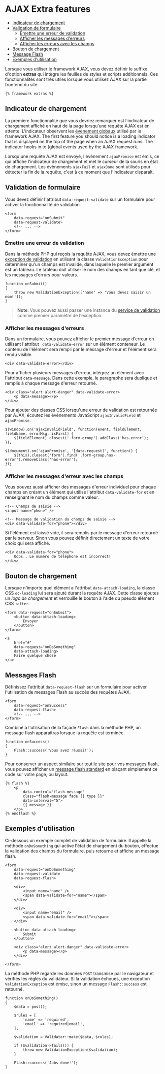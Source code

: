 # AJAX Extra features

- [Indicateur de chargement](#loader-stripe)
- [Validation de formulaire](#ajax-validation)
    - [Émettre une erreur de validation](#throw-validation-exception)
    - [Afficher les messages d'erreurs](#error-messages)
    - [Afficher les erreurs avec les champs](#field-errors)
- [Bouton de chargement](#loader-button)
- [Message Flash](#ajax-flash)
- [Exemples d'utilisation](#usage-example)

Lorsque vous utiliser le framework AJAX, vous devez définir le suffixe d'option **extras** qui intègre les feuilles de styles et scripts additionnels. Ces fonctionnalités sont très utiles lorsque vous utilisez AJAX sur la partie frontend du site.

    {% framework extras %}

<a name="loader-stripe"></a>
## Indicateur de chargement

La première fonctionnalité que vous devriez remarquer est l'indicateur de chargement affiché en haut de la page lorsqu'une requête AJAX est en attente. L'indicateur observent les [évènement globaux](../ajax/javascript-api#global-events) utilisé par le framework AJAX.
The first feature you should notice is a loading indicator that is displayed on the top of the page when an AJAX request runs. The indicator hooks in to [global events used by the AJAX framework.

Lorsqu'une requête AJAX est envoyé, l'évènement `ajaxPromise` est émis, ce qui affiche l'indicateur de chargement et met le curseur de la souris en état de chargement. Les évènements `ajaxFail` et `ajaxDone` sont utilisés pour détecter la fin de la requête, c'est à ce moment que l'indicateur disparaît.

<a name="ajax-validation"></a>
## Validation de formulaire

Vous devez définir l'attribut `data-request-validate` sur un formulaire pour activer la fonctionnalité de validation.

    <form
        data-request="onSubmit"
        data-request-validate>
        <!-- ... -->
    </form>

<a name="throw-validation-exception"></a>
### Émettre une erreur de validation

Dans la méthode PHP qui reçois la requête AJAX, vous devez émettre une [exception de validation](../services/error-log#validation-exception) en utilisant la classe `ValidationException` pour déterminer qu'un champs est invalide, dans laquelle le premier argument est un tableau. Le tableau doit utiliser le nom des champs en tant que clé, et les messages d'errurs pour valeurs.

    function onSubmit()
    {
        throw new ValidationException(['name' => 'Vous devez saisir un nom!']);
    }

> **Note**: Vous pouvez aussi passer une instance du [service de validation](../services/validation) comme premier paramètre de l'exception.

<a name="error-messages"></a>
### Afficher les messages d'erreurs

Dans un formulaire, vous pouvez afficher le premier message d'erreur en utilisant l'attribut ` data-validate-error` sur un élément conteneur. Le contenu de l'élément sera rempli par le message d'erreur et l'élément sera rendu visible.

    <div data-validate-error></div>
Pour afficher plusieurs messages d'erreur, intégrez un élément avec l'attribut `data-message`. Dans cette exemple, le paragraphe sera dupliqué et remplis à chaque message d'erreur retourné.

    <div class="alert alert-danger" data-validate-error>
        <p data-message></p>
    </div>

Pour ajouter des classes CSS lorsqu'une erreur de validation est retournée par AJAX, écoutez les évènements JavaScript `ajaxInvalidField` et `ajaxPromise`.

    $(window).on('ajaxInvalidField', function(event, fieldElement, fieldName, errorMsg, isFirst) {
        $(fieldElement).closest('.form-group').addClass('has-error');
    });
    
    $(document).on('ajaxPromise', '[data-request]', function() {
        $(this).closest('form').find('.form-group.has-error').removeClass('has-error');
    });

<a name="field-errors"></a>
### Afficher les messages d'erreur avec les champs

Vous pouvez aussi afficher des messages d'erreur individuel pour chaque champs en créant un élément qui utilise l'attribut `data-validate-for` et en renseignant le nom du champs comme valeur.

    <!-- Champs de saisie -->
    <input name="phone" />

    <!-- Message de validation du champs de saisie -->
    <div data-validate-for="phone"></div>

Si l'élément est laissé vide, il sera remplis par le message d'erreur retourné par le serveur. Sinon vous pouvez définir directement un texte de votre choix qui sera affiché.

    <div data-validate-for="phone">
        Oops.. Le numéro de téléphone est incorrect!
    </div>

<a name="loader-button"></a>
## Bouton de chargement

Lorsque n'importe quel élément a l'attribut `data-attach-loading`, la classe CSS `oc-loading` lui sera ajouté durant la requête AJAX. Cette classe ajoutes un *logo de chargement* et verrouille le bouton à l'aide du pseudo élément CSS `:after`.

    <form data-request="onSubmit">
        <button data-attach-loading>
            Envoyer
        </button>
    </form>

    <a
        href="#"
        data-request="onDoSomething"
        data-attach-loading>
        Faire quelque chose
    </a>

<a name="ajax-flash"></a>
## Messages Flash

Définissez l'attribut `data-request-flash` sur un formulaire pour activer l'utilisation de messages Flash au succès des requêtes AJAX. 

    <form
        data-request="onSuccess"
        data-request-flash>
        <!-- ... -->
    </form>

Combiné à l'utilisation de la façade `Flash` dans la méthode PHP, un message flash apparaîtras lorsque la requête est terminée.

    function onSuccess()
    {
        Flash::success('Vous avez réussi!');
    }

Pour conserver un aspect similaire sur tout le site pour vos messages flash, vous pouvez afficher un [message flash standard](../markup/tag-flash) en plaçant simplement ce code sur votre page, ou layout.

    {% flash %}
        <p
            data-control="flash-message"
            class="flash-message fade {{ type }}"
            data-interval="5">
            {{ message }}
        </p>
    {% endflash %}

<a name="usage-example"></a>
## Exemples d'utilisation

Ci-dessous un exemple complet de validation de formulaire. Il appelle la méthode `onDoSomething` qui active l'état de chargement du bouton, effectue la validation des champs du formulaire, puis retourne et affiche un message flash.

    <form
        data-request="onDoSomething"
        data-request-validate
        data-request-flash>

        <div>
            <input name="name" />
            <span data-validate-for="name"></span>
        </div>

        <div>
            <input name="email" />
            <span data-validate-for="email"></span>
        </div>

        <button data-attach-loading>
            Submit
        </button>

        <div class="alert alert-danger" data-validate-error>
            <p data-message></p>
        </div>

    </form>

La méthode PHP regarde les données `POST` transmise par le navigateur et vérifies les règles du validateur. Si la validation échoues, une exception `ValidationException` est émise, sinon un message `Flash::success` est retourné. 

    function onDoSomething()
    {
        $data = post();

        $rules = [
            'name' => 'required',
            'email' => 'required|email',
        ];

        $validation = Validator::make($data, $rules);

        if ($validation->fails()) {
            throw new ValidationException($validation);
        }

        Flash::success('Jobs done!');
    }
